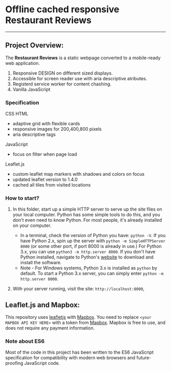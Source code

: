 # Offline cached responsive Restaurant Reviews
---

## Project Overview:

The **Restaurant Reviews** is a static webpage converted to a mobile-ready web application.

1. Responsive DESIGN on different sized displays.
2. Accessible for screen reader use with aria descriptive atributes.
3. Registerd service worker for content chashing.
4. Vanilla JavaScript

### Specification

CSS HTML
- adaptive grid with flexible cards
- responsive images for 200,400,800 pixels
- aria descriptive tags

JavaScript
- focus on filter when page load

Leaflet.js
- custom leaflet map markers with shadows and colors on focus
- updated leaflet version to 1.4.0
- cached all tiles from visited locations


### How to start?

1. In this folder, start up a simple HTTP server to serve up the site files on your local computer. Python has some simple tools to do this, and you don't even need to know Python. For most people, it's already installed on your computer.

    * In a terminal, check the version of Python you have: `python -V`. If you have Python 2.x, spin up the server with `python -m SimpleHTTPServer 8000` (or some other port, if port 8000 is already in use.) For Python 3.x, you can use `python3 -m http.server 8000`. If you don't have Python installed, navigate to Python's [website](https://www.python.org/) to download and install the software.
   * Note -  For Windows systems, Python 3.x is installed as `python` by default. To start a Python 3.x server, you can simply enter `python -m http.server 8000`.
2. With your server running, visit the site: `http://localhost:8000`,


## Leaflet.js and Mapbox:

This repository uses [leafletjs](https://leafletjs.com/) with [Mapbox](https://www.mapbox.com/). You need to replace `<your MAPBOX API KEY HERE>` with a token from [Mapbox](https://www.mapbox.com/). Mapbox is free to use, and does not require any payment information.

### Note about ES6

Most of the code in this project has been written to the ES6 JavaScript specification for compatibility with modern web browsers and future-proofing JavaScript code.
